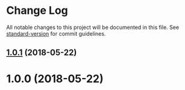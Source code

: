 # Change Log

All notable changes to this project will be documented in this file. See [standard-version](https://github.com/conventional-changelog/standard-version) for commit guidelines.

<a name="1.0.1"></a>
## [1.0.1](https://github.com/Developmint/vue-if-bot/compare/v1.0.0...v1.0.1) (2018-05-22)



<a name="1.0.0"></a>
# 1.0.0 (2018-05-22)
